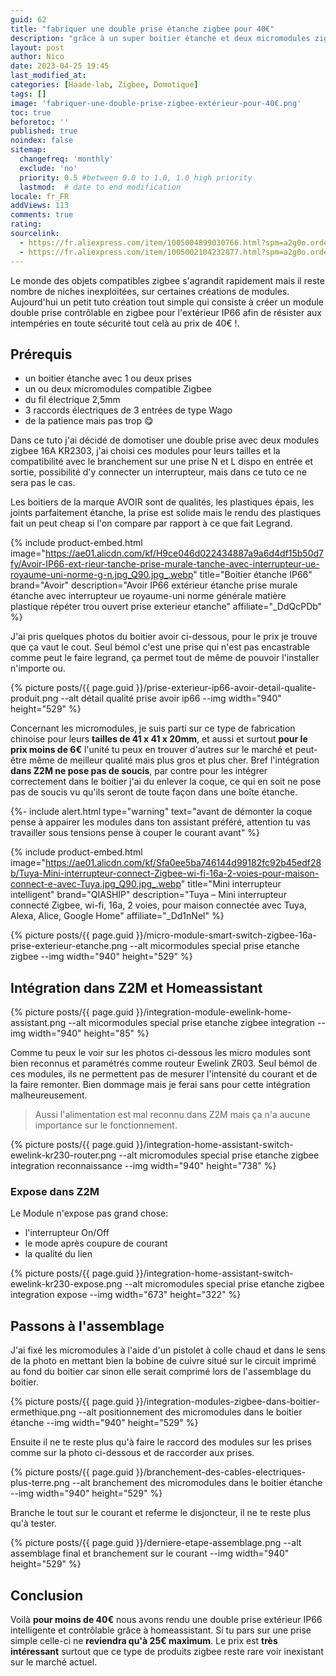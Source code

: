 ```yaml
---
guid: 62
title: "fabriquer une double prise étanche zigbee pour 40€"
description: "grâce à un super boitier étanche et deux micromodules zigbee KR2303 je vais vous montrer comment fabriquer une double prise ip66 pour l'extérieur et commandable dans ton assistant préféré"
layout: post
author: Nico
date: 2023-04-25 19:45
last_modified_at: 
categories: [Haade-lab, Zigbee, Domotique]
tags: []
image: 'fabriquer-une-double-prise-zigbee-extérieur-pour-40€.png'
toc: true
beforetoc: ''
published: true
noindex: false
sitemap:
  changefreq: 'monthly'
  exclude: 'no'
  priority: 0.5 #between 0.0 to 1.0, 1.0 high priority
  lastmod:  # date to end modification
locale: fr_FR
addViews: 113
comments: true
rating:  
sourcelink:
  - https://fr.aliexpress.com/item/1005004899030766.html?spm=a2g0o.order_list.order_list_main.10.6bbd5e5bq0b6uN&gatewayAdapt=glo2fra
  - https://fr.aliexpress.com/item/1005002104232877.html?spm=a2g0o.order_list.order_list_main.5.6bbd5e5bq0b6uN&gatewayAdapt=glo2fra
---
```


Le monde des objets compatibles zigbee s'agrandit rapidement mais il reste nombre de niches inexploitées, sur certaines créations de modules. Aujourd'hui un petit tuto création tout simple qui consiste à créer un module double prise contrôlable en zigbee pour l'extérieur IP66 afin de résister aux intempéries en toute sécurité tout celà au prix de 40€ !.

## Prérequis
- un boitier étanche avec 1 ou deux prises
- un ou deux micromodules compatible Zigbee
- du fil électrique 2,5mm
- 3 raccords électriques de 3 entrées de type Wago
- de la patience mais pas trop 😋

Dans ce tuto j'ai décidé de domotiser une double prise avec deux modules zigbee 16A KR2303, j'ai choisi ces modules pour leurs tailles et la compatibilité avec le branchement sur une prise N et L dispo en entrée et sortie, possibilité d'y connecter un interrupteur, mais dans ce tuto ce ne sera pas le cas.

Les boitiers de la marque AVOIR sont de qualités, les plastiques épais, les joints parfaitement étanche, la prise est solide mais le rendu des plastiques fait un peut cheap si l'on compare par rapport à ce que fait Legrand.

{% include product-embed.html image="https://ae01.alicdn.com/kf/H9ce046d022434887a9a6d4df15b50d7fy/Avoir-IP66-ext-rieur-tanche-prise-murale-tanche-avec-interrupteur-ue-royaume-uni-norme-g-n.jpg_Q90.jpg_.webp" title="Boitier étanche IP66" brand="Avoir" description="Avoir IP66 extérieur étanche prise murale étanche avec interrupteur ue royaume-uni norme générale matière plastique répéter trou ouvert prise exterieur etanche" affiliate="_DdQcPDb" %}

J'ai pris quelques photos du boitier avoir ci-dessous, pour le prix je trouve que ça vaut le cout. Seul bémol c'est une prise qui n'est pas encastrable comme peut le faire legrand, ça permet tout de même de pouvoir l'installer n'importe ou.

{% picture posts/{{ page.guid }}/prise-exterieur-ip66-avoir-detail-qualite-produit.png --alt détail qualité prise avoir ip66 --img width="940" height="529" %}

Concernant les micromodules, je suis parti sur ce type de fabrication chinoise pour leurs **tailles de 41 x 41 x 20mm**, et aussi et surtout **pour le prix moins de 6€** l'unité tu peux en trouver d'autres sur le marché et peut-être même de meilleur qualité mais plus gros et plus cher. Bref l'intégration **dans Z2M ne pose pas de soucis**, par contre pour les intégrer correctement dans le boitier j'ai du enlever la coque, ce qui en soit ne pose pas de soucis vu qu'ils seront de toute façon dans une boîte étanche.

{%- include alert.html type="warning" text="avant de démonter la coque pense à appairer les modules dans ton assistant préféré, attention tu vas travailler sous tensions pense à couper le courant avant"  %}

{% include product-embed.html image="https://ae01.alicdn.com/kf/Sfa0ee5ba746144d99182fc92b45edf28b/Tuya-Mini-interrupteur-connect-Zigbee-wi-fi-16a-2-voies-pour-maison-connect-e-avec-Tuya.jpg_Q90.jpg_.webp" title="Mini interrupteur intelligent" brand="QIASHIP" description="Tuya – Mini interrupteur connecté Zigbee, wi-fi, 16a, 2 voies, pour maison connectée avec Tuya, Alexa, Alice, Google Home" affiliate="_Dd1nNel" %}

{% picture posts/{{ page.guid }}/micro-module-smart-switch-zigbee-16a-prise-exterieur-etanche.png --alt micormodules special prise etanche zigbee --img width="940" height="529" %}

## Intégration dans Z2M et Homeassistant

{% picture posts/{{ page.guid }}/integration-module-ewelink-home-assistant.png --alt micormodules special prise etanche zigbee integration --img width="940" height="85" %}

Comme tu peux le voir sur les photos ci-dessous les micro modules sont bien reconnus et paramétrés comme routeur Ewelink ZR03. Seul bémol de ces modules, ils ne permettent pas de mesurer l'intensité du courant et de la faire remonter. Bien dommage mais je ferai sans pour cette intégration malheureusement.
> Aussi l'alimentation est mal reconnu dans Z2M mais ça n'a aucune importance sur le fonctionnement.

{% picture posts/{{ page.guid }}/integration-home-assistant-switch-ewelink-kr230-router.png --alt micromodules special prise etanche zigbee integration reconnaissance --img width="940" height="738" %}

### Expose dans Z2M

Le Module n'expose pas grand chose:

- l'interrupteur On/Off 
- le mode après coupure de courant
- la qualité du lien

{% picture posts/{{ page.guid }}/integration-home-assistant-switch-ewelink-kr230-expose.png --alt micromodules special prise etanche zigbee integration expose --img width="673" height="322" %}

## Passons à l'assemblage

J'ai fixé les micromodules à l'aide d'un pistolet à colle chaud et dans le sens de la photo en mettant bien la bobine de cuivre situé sur le circuit imprimé au fond du boitier car sinon elle serait comprimé lors de l'assemblage du boitier.

{% picture posts/{{ page.guid }}/integration-modules-zigbee-dans-boitier-ermethique.png --alt positionnement des micromodules dans le boitier étanche --img width="940" height="529" %}

Ensuite il ne te reste plus qu'à faire le raccord des modules sur les prises comme sur la photo ci-dessous et de raccorder aux prises.

{% picture posts/{{ page.guid }}/branchement-des-cables-electriques-plus-terre.png --alt branchement des micromodules dans le boitier étanche --img width="940" height="529" %}

Branche le tout sur le courant et referme le disjoncteur, il ne te reste plus qu'à tester.

{% picture posts/{{ page.guid }}/derniere-etape-assemblage.png --alt assemblage final et branchement sur le courant --img width="940" height="529" %}

## Conclusion

Voilà **pour moins de 40€** nous avons rendu une double prise extérieur IP66 intelligente et contrôlable grâce à homeassistant. Si tu pars sur une prise simple celle-ci ne **reviendra qu'à 25€ maximum**. Le prix est **très intéressant** surtout que ce type de produits zigbee reste rare voir inexistant sur le marché actuel.
